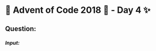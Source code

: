 # :christmas_tree: Advent of Code 2018 :christmas_tree: - Day 4 :sparkles:
## Question: 
>
>
>

### *Input:*

>
>
>